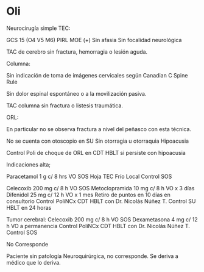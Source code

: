 # Oli
Neurocirugía simple
TEC:

GCS 15 (O4 V5 M6)
PIRL MOE (+)
Sin afasia
Sin focalidad neurológica

TAC de cerebro sin fractura, hemorragia o lesión aguda.


Columna:

Sin indicación de toma de imágenes cervicales según Canadian C Spine Rule

Sin dolor espinal espontáneo o a la movilización pasiva.

TAC columna sin fractura o listesis traumática.


ORL:

En particular no se observa fractura a nivel del peñasco con esta técnica.

No se cuenta con otoscopio en SU
Sin otorragia u otorraquia
Hipoacusia

Control Poli de choque de ORL en CDT HBLT si persiste con hipoacusia


Indicaciones alta;

Paracetamol 1 g c/ 8 hrs VO SOS
Hoja TEC
Frío Local
Control SOS

Celecoxib 200 mg c/ 8 h VO SOS
Metoclopramida 10 mg c/ 8 h VO x 3 días
Difenidol 25 mg c/ 12 h VO x 1 mes
Retiro de puntos en 10 días en consultorio
Control PoliNCx CDT HBLT con Dr. Nicolás Núñez T.
Control SU HBLT en 24 horas

Tumor cerebral:
Celecoxib 200 mg c/ 8 h VO SOS
Dexametasona 4 mg c/ 12 h VO a permanencia
Control PoliNCx CDT HBLT con Dr. Nicolás Núñez T.
Control SOS


No Corresponde

Paciente sin patología Neuroquirúrgica, no corresponde.
Se deriva a médico que lo deriva.
